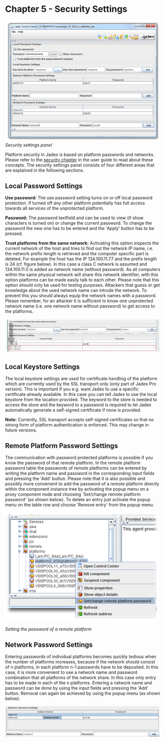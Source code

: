 <span>Chapter 5 - Security Settings</span> 
==========================================

![05 Security Settings @sec.png](sec.png)\
*Security settings panel*

Platform security in Jadex is based on platform passwords and networks. Please refer to the <span class="wikiexternallink">[security chapter](../AC%20User%20Guide/08%20Security)</span> in the user guide to read about these concepts. The security settings panel consists of four different areas that are explained in the following sections.

<span>Local Password Settings</span> 
------------------------------------

**Use password:** The use password setting turns on or off local password protection. If turned off any other platform potentially has full access towards all services of the unprotected platform.

**Password:** The password textfield and can be used to view (if show characters is turned on) or change the current password. To change the password the new one has to be entered and the 'Apply' button has to be pressed.

**Trust platforms from the same network:** Activating this option inspects the current network of the host and tries to find out the network IP name, i.e. the network prefix length is retrieved and the computer specific part is deleted. For example the host has the IP 134.100.11.77 and the prefix length is 24 (cf. figure below). In this case a class C network is assumed and 134.100.11.0 is added as network name (without password). As all computers within the same physical network will share this network identifier, with this option platforms can be made easily talk to each other. Please note that this option should only be used for testing purposes. Attackers that guess or get knowledge about the used network name can intrude the network. To prevent this you should always equip the network names with a password. Please remember, for an attacker it is sufficient to know one unprotected network name (i.e. one network name without password) to get access to the platforms.

![05 Security Settings @network.png](network.png)

<span>Local Keystore Settings</span> 
------------------------------------

The local keystore settings are used for certificate handling of the platform which are currently used by the SSL transport only (only part of Jadex Pro version). This is important if you e.g. want Jadex to use a specific certificate already available. In this case you can tell Jadex to use the local keystore from the location provided. The keyword to the store is needed to access the store and the keyword to a password is required to let Jadex automatically generate a self-signed certificate if none is provided.

**Note:** Currently, SSL transport accepts self-signed certificates so that no strong form of platform authentication is enforced. This may change in future versions.

<span>Remote Platform Password Settings</span> 
----------------------------------------------

The communication with password protected platforms is possible if you know the password of that remote platform. In the remote platform password table the passwords of remote platforms can be entered by writing the platform name and password in the corresponding input fields and pressing the 'Add' buttun. Please note that it is also possible and possibly more convenient to add the password of a remote platform directly within the component instance tree by activating the popup menu on a proxy component node and choosing 'Set/change remote platform password' (as shown below). To delete an entry just activate the popup menu on the table row and choose 'Remove entry' from the popup menu.

![05 Security Settings @set\_password.png](set_password.png)

*Setting the password of a remote platform*

<span>Network Password Settings</span> 
--------------------------------------

Entering passwords of individual platforms becomes quickly tedious when the number of platforms increases, because if the network should consist of n platforms, in each platform n-1 passwords have to be deposited. In this case, it is more convenient to use a network name and password combination that all platforms of the network share. In this case only entry has to be made in each of the n platforms. Entering a network name and password can be done by using the input fields and pressing the 'Add' button. Removal can again be achieved by using the popup menu (as shown below).

![05 Security Settings @network\_rem.png](network_rem.png)

